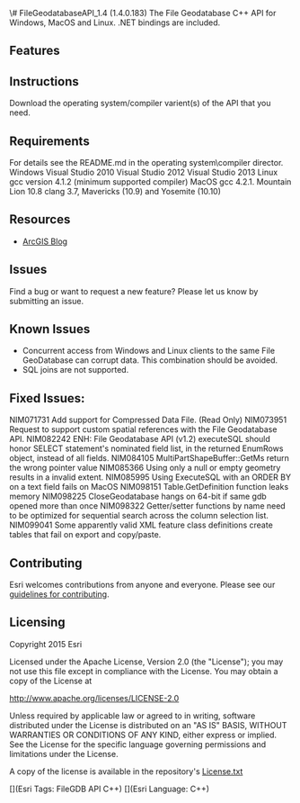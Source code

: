 \\# FileGeodatabaseAPI_1.4 (1.4.0.183)
The File Geodatabase C++ API for Windows, MacOS and Linux. .NET bindings are included.

## Features

## Instructions
Download the operating system/compiler varient(s) of the API that you need.

## Requirements

For details see the README.md in the operating system\compiler director.
Windows
   Visual Studio 2010
   Visual Studio 2012
   Visual Studio 2013
Linux
   gcc version 4.1.2 (minimum supported compiler)
MacOS
   gcc 4.2.1. Mountain Lion 10.8
   clang 3.7, Mavericks (10.9) and Yosemite (10.10) 

## Resources
* [ArcGIS Blog](http://blogs.esri.com/esri/arcgis/)

## Issues

Find a bug or want to request a new feature?  Please let us know by submitting an issue.

##  Known Issues 
* Concurrent access from Windows and Linux clients to the same File GeoDatabase can corrupt data. This combination should be avoided.
* SQL joins are not supported.

## Fixed Issues:

NIM071731 Add support for Compressed Data File. (Read Only)
NIM073951 Request to support custom spatial references with the File Geodatabase API.
NIM082242 ENH: File Geodatabase API (v1.2) executeSQL should honor SELECT statement's nominated field list, in the returned EnumRows object, instead of all fields.
NIM084105 MultiPartShapeBuffer::GetMs return the wrong pointer value 
NIM085366 Using only a null or empty geometry results in a invalid extent.
NIM085995 Using ExecuteSQL with an ORDER BY on a text field fails on MacOS
NIM098151 Table.GetDefinition function leaks memory
NIM098225 CloseGeodatabase hangs on 64-bit if same gdb opened more than once
NIM098322 Getter/setter functions by name need to be optimized for sequential search across the column selection list.
NIM099041 Some apparently valid XML feature class definitions create tables that fail on export and copy/paste.

## Contributing

Esri welcomes contributions from anyone and everyone. Please see our [guidelines for contributing](https://github.com/esri/contributing).

## Licensing
Copyright 2015 Esri

Licensed under the Apache License, Version 2.0 (the "License");
you may not use this file except in compliance with the License.
You may obtain a copy of the License at

   http://www.apache.org/licenses/LICENSE-2.0

Unless required by applicable law or agreed to in writing, software
distributed under the License is distributed on an "AS IS" BASIS,
WITHOUT WARRANTIES OR CONDITIONS OF ANY KIND, either express or implied.
See the License for the specific language governing permissions and
limitations under the License.

A copy of the license is available in the repository's [License.txt](License.txt)

[](Esri Tags: FileGDB API C++)
[](Esri Language: C++)​
